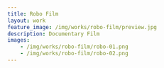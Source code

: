 ```yaml
---
title: Robo Film
layout: work
feature_image: /img/works/robo-film/preview.jpg
description: Documentary Film
images:
    - /img/works/robo-film/robo-01.png
    - /img/works/robo-film/robo-02.png
---
```

